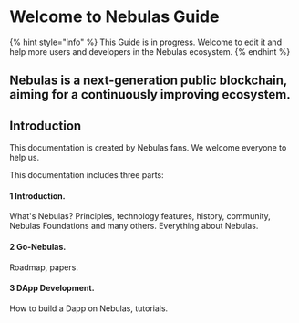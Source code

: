# Welcome to Nebulas Guide

{% hint style="info" %}
This Guide is in progress. Welcome to edit it and help more users and developers in the Nebulas ecosystem.
{% endhint %}

## **Nebulas** is a next-generation public blockchain, aiming for a continuously improving ecosystem. 

## Introduction

This documentation is created by Nebulas fans. We welcome everyone to help us.

This documentation includes three parts:

#### 1 Introduction. 

What's Nebulas? Principles, technology features, history, community, Nebulas Foundations and many others. Everything about Nebulas.

#### 2 Go-Nebulas.

Roadmap, papers.

#### 3 DApp Development.

How to build a Dapp on Nebulas, tutorials.



